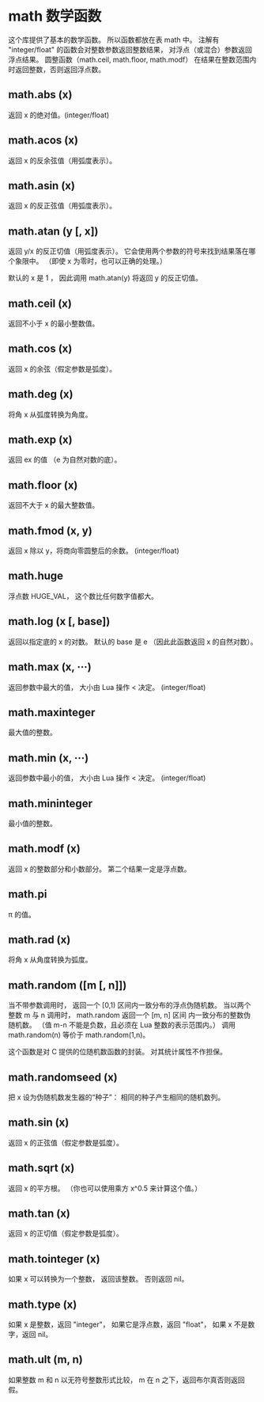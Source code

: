 # math 数学函数

这个库提供了基本的数学函数。 所以函数都放在表 math 中。 注解有 "integer/float" 的函数会对整数参数返回整数结果， 对浮点（或混合）参数返回浮点结果。 圆整函数（math.ceil, math.floor, math.modf） 在结果在整数范围内时返回整数，否则返回浮点数。

## math.abs (x)

返回 x 的绝对值。(integer/float)

## math.acos (x)

返回 x 的反余弦值（用弧度表示）。

## math.asin (x)

返回 x 的反正弦值（用弧度表示）。

## math.atan (y [, x])

返回 y/x 的反正切值（用弧度表示）。 它会使用两个参数的符号来找到结果落在哪个象限中。 （即使 x 为零时，也可以正确的处理。）

默认的 x 是 1 ， 因此调用 math.atan(y) 将返回 y 的反正切值。

## math.ceil (x)

返回不小于 x 的最小整数值。

## math.cos (x)

返回 x 的余弦（假定参数是弧度）。

## math.deg (x)

将角 x 从弧度转换为角度。

## math.exp (x)

返回 ex 的值 （e 为自然对数的底）。

## math.floor (x)

返回不大于 x 的最大整数值。

## math.fmod (x, y)

返回 x 除以 y，将商向零圆整后的余数。 (integer/float)

## math.huge

浮点数 HUGE_VAL， 这个数比任何数字值都大。

## math.log (x [, base])

返回以指定底的 x 的对数。 默认的 base 是 e （因此此函数返回 x 的自然对数）。

## math.max (x, ···)

返回参数中最大的值， 大小由 Lua 操作 < 决定。 (integer/float)

## math.maxinteger

最大值的整数。

## math.min (x, ···)

返回参数中最小的值， 大小由 Lua 操作 < 决定。 (integer/float)

## math.mininteger

最小值的整数。

## math.modf (x)

返回 x 的整数部分和小数部分。 第二个结果一定是浮点数。

## math.pi

π 的值。

## math.rad (x)

将角 x 从角度转换为弧度。

## math.random ([m [, n]])

当不带参数调用时， 返回一个 [0,1) 区间内一致分布的浮点伪随机数。 当以两个整数 m 与 n 调用时， math.random 返回一个 [m, n] 区间 内一致分布的整数伪随机数。 （值 m-n 不能是负数，且必须在 Lua 整数的表示范围内。） 调用 math.random(n) 等价于 math.random(1,n)。

这个函数是对 C 提供的位随机数函数的封装。 对其统计属性不作担保。

## math.randomseed (x)

把 x 设为伪随机数发生器的“种子”： 相同的种子产生相同的随机数列。

## math.sin (x)

返回 x 的正弦值（假定参数是弧度）。

## math.sqrt (x)

返回 x 的平方根。 （你也可以使用乘方 x^0.5 来计算这个值。）

## math.tan (x)

返回 x 的正切值（假定参数是弧度）。

## math.tointeger (x)

如果 x 可以转换为一个整数， 返回该整数。 否则返回 nil。

## math.type (x)

如果 x 是整数，返回 "integer"， 如果它是浮点数，返回 "float"， 如果 x 不是数字，返回 nil。

## math.ult (m, n)

如果整数 m 和 n 以无符号整数形式比较， m 在 n 之下，返回布尔真否则返回假。

